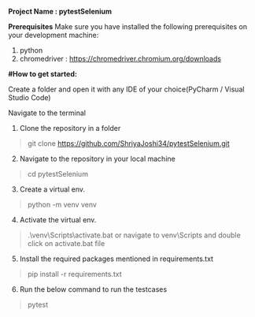 **Project Name : pytestSelenium**

**Prerequisites**
Make sure you have installed the following prerequisites on your development machine:
1. python
2. chromedriver : https://chromedriver.chromium.org/downloads

**#How to get started:**

Create a folder and open it with any IDE of your choice(PyCharm / Visual Studio Code) 

Navigate to the terminal 
1. Clone the repository in a folder
  > git clone https://github.com/ShriyaJoshi34/pytestSelenium.git
2. Navigate to the repository in your local machine
  > cd pytestSelenium
3. Create a virtual env.
  > python -m venv venv
4. Activate the virtual env.
  > .\venv\Scripts\activate.bat or navigate to venv\Scripts and double click on activate.bat file 
5. Install the required packages mentioned in requirements.txt
  > pip install -r requirements.txt
6. Run the below command to run the testcases
  > pytest
